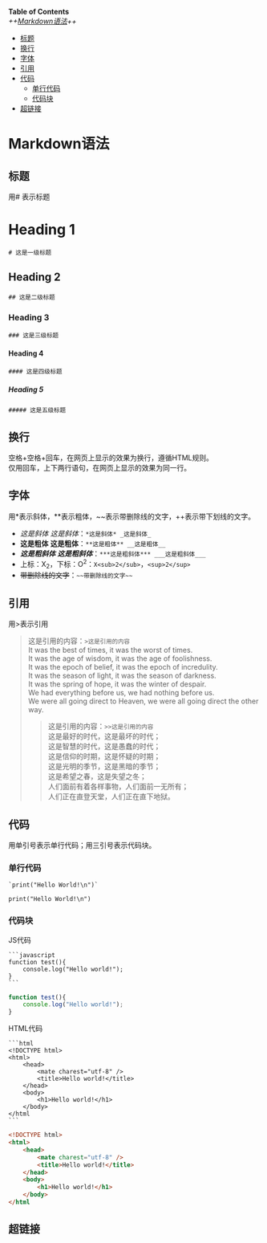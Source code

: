 **Table of Contents**  
*++[Markdown语法](https://github.com/Leanna-Lee/MyNotes#markdown%E8%AF%AD%E6%B3%95)++*  
- [标题](https://github.com/Leanna-Lee/MyNotes#%E6%A0%87%E9%A2%98)  
- [换行](https://github.com/Leanna-Lee/MyNotes#%E6%8D%A2%E8%A1%8C)  
- [字体](https://github.com/Leanna-Lee/MyNotes#%E5%AD%97%E4%BD%93)  
- [引用](https://github.com/Leanna-Lee/MyNotes#%E5%BC%95%E7%94%A8)  
- [代码](https://github.com/Leanna-Lee/MyNotes#%E4%BB%A3%E7%A0%81)  
   - [单行代码](https://github.com/Leanna-Lee/MyNotes#%E5%8D%95%E8%A1%8C%E4%BB%A3%E7%A0%81)
   - [代码块](https://github.com/Leanna-Lee/MyNotes#%E4%BB%A3%E7%A0%81%E5%9D%97)
- [超链接](https://github.com/Leanna-Lee/MyNotes#%E8%B6%85%E9%93%BE%E6%8E%A5)
# Markdown语法
## 标题
用# 表示标题
# Heading 1
`# 这是一级标题`
## Heading 2
`## 这是二级标题`
### Heading 3
`### 这是三级标题`
#### Heading 4
`#### 这是四级标题`
##### Heading 5
`##### 这是五级标题`
## 换行
空格+空格+回车，在网页上显示的效果为换行，遵循HTML规则。  
仅用回车，上下两行语句，在网页上显示的效果为同一行。
## 字体
用*表示斜体，**表示粗体，~~表示带删除线的文字，++表示带下划线的文字。
- *这是斜体* _这是斜体_：`*这是斜体* _这是斜体_`  
- **这是粗体** __这是粗体__：`**这是粗体** __这是粗体__`  
- ***这是粗斜体*** ___这是粗斜体___：`***这是粗斜体*** ___这是粗斜体___`  
- 上标：X<sub>2</sub>，下标：O<sup>2</sup>：`X<sub>2</sub>`，`<sup>2</sup>`  
- ~~带删除线的文字~~：`~~带删除线的文字~~`

## 引用
用>表示引用
>这是引用的内容：`>这是引用的内容`  
It was the best of times, it was the worst of times.  
It was the age of wisdom, it was the age of foolishness.  
It was the epoch of belief, it was the epoch of incredulity.  
It was the season of light, it was the season of darkness.  
It was the spring of hope, it was the winter of despair.   
We had everything before us, we had nothing before us.  
We were all going direct to Heaven, we were all going direct the other way.  
>>这是引用的内容：`>>这是引用的内容`  
这是最好的时代，这是最坏的时代；  
这是智慧的时代，这是愚蠢的时代；  
这是信仰的时期，这是怀疑的时期；  
这是光明的季节，这是黑暗的季节；  
这是希望之春，这是失望之冬；  
人们面前有着各样事物，人们面前一无所有；  
人们正在直登天堂，人们正在直下地狱。
## 代码
用单引号表示单行代码；用三引号表示代码块。
### 单行代码
```
`print("Hello World!\n")`
```
`print("Hello World!\n")`
### 代码块   
JS代码
````
```javascript
function test(){
    console.log("Hello world!");
}
```
````
```javascript
function test(){
    console.log("Hello world!");
}
```
HTML代码
````
```html
<!DOCTYPE html>
<html>
    <head>
        <mate charest="utf-8" />
        <title>Hello world!</title>
    </head>
    <body>
        <h1>Hello world!</h1>
    </body>
</html
```
````
```html
<!DOCTYPE html>
<html>
    <head>
        <mate charest="utf-8" />
        <title>Hello world!</title>
    </head>
    <body>
        <h1>Hello world!</h1>
    </body>
</html
```
## 超链接

